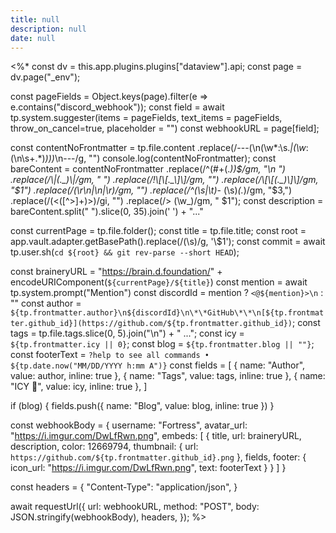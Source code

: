 ```yaml
---
title: null
description: null
date: null
---
```


<%\*
const dv = this.app.plugins.plugins["dataview"].api;
const page = dv.page("\_env");

const pageFields = Object.keys(page).filter(e => e.contains("discord_webhook"));
const field = await tp.system.suggester(items = pageFields, text_items = pageFields, throw_on_cancel=true, placeholder = "")
const webhookURL = page[field];

const contentNoFrontmatter = tp.file.content
.replace(/---(\n(\w*:\s.*|(\w*:(\n\s+.*)_)))_\n---/g, "")
console.log(contentNoFrontmatter);
const bareContent = contentNoFrontmatter
.replace(/^(#+(._))$/gm, "\n ")
.replace(/\|(._)\|/gm, " ")
.replace(/!\[\[._\]\]/gm, "")
.replace(/\[\[(._)\]\]/gm, "$1")
.replace(/(\r\n|\n|\r)/gm, "")
.replace(/^(\s|\t)_- (\s)_(._)/gm, "$3,")
.replace(/(<([^>]+)>)/gi, "")
.replace(/\> (\w_)/gm, " $1");
const description = bareContent.split(" ").slice(0, 35).join(' ') + "..."

const currentPage = tp.file.folder();
const title = tp.file.title;
const root = app.vault.adapter.getBasePath().replace(/(\s)/g, '\\$1');
const commit = await tp.user.sh(`cd ${root} && git rev-parse --short HEAD`);

const braineryURL = "https://brain.d.foundation/" + encodeURIComponent(`${currentPage}/${title}`)
const mention = await tp.system.prompt("Mention")
const discordId = mention ? `<@${mention}>\n` : ""
const author = `${tp.frontmatter.author}\n${discordId}\n\*\*GitHub\*\*\n[${tp.frontmatter.github_id}](https://github.com/${tp.frontmatter.github_id})`;
const tags = tp.file.tags.slice(0, 5).join("\n") + " ...";
const icy = `${tp.frontmatter.icy || 0}`;
const blog = `${tp.frontmatter.blog || ""}`;
const footerText = `?help to see all commands • ${tp.date.now("MM/DD/YYYY h:mm A")}`
const fields = [
{ name: "Author", value: author, inline: true },
{ name: "Tags", value: tags, inline: true },
{ name: "ICY 🧊", value: icy, inline: true },
]

if (blog) {
fields.push({ name: "Blog", value: blog, inline: true })
}

const webhookBody = {
username: "Fortress",
avatar_url: "https://i.imgur.com/DwLfRwn.png",
embeds: [
{
title,
url: braineryURL,
description,
color: 12669794,
thumbnail: {
url: `https://github.com/${tp.frontmatter.github_id}.png`
},
fields,
footer: {
icon_url: "https://i.imgur.com/DwLfRwn.png",
text: footerText
}
}
]
}

const headers = {
"Content-Type": "application/json",
}

await requestUrl({
url: webhookURL,
method: "POST",
body: JSON.stringify(webhookBody),
headers,
});
%>

